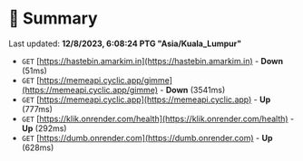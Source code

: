 # 📖 Summary
Last updated: **12/8/2023, 6:08:24 PTG "Asia/Kuala_Lumpur"**

- `GET` [https://hastebin.amarkim.in](https://hastebin.amarkim.in) - **Down** (51ms)
- `GET` [https://memeapi.cyclic.app/gimme](https://memeapi.cyclic.app/gimme) - **Down** (3541ms)
- `GET` [https://memeapi.cyclic.app](https://memeapi.cyclic.app) - **Up** (777ms)
- `GET` [https://klik.onrender.com/health](https://klik.onrender.com/health) - **Up** (292ms)
- `GET` [https://dumb.onrender.com](https://dumb.onrender.com) - **Up** (628ms)
